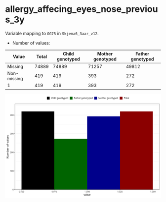 # allergy_affecing_eyes_nose_previous_3y
Variable mapping to `GG75` in `Skjema6_3aar_v12`.
- Number of values:

| Value | Total | Child genotyped | Mother genotyped | Father genotyped |
| ----- | ----- | --------------- | ---------------- | ---------------- |
| Missing | 74889 | 74889 | 71257 | 49812 |
| Non-missing | 419 | 419 | 393 | 272 |
| 1 | 419 | 419 | 393 | 272 |



![](allergy_affecing_eyes_nose_previous_3y_n.png)




